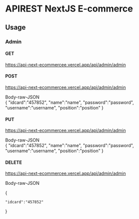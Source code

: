 # APIREST NextJS E-commerce

## Usage

### Admin

#### GET

 https://api-next-ecommercee.vercel.app/api/admin/admin

#### POST

https://api-next-ecommercee.vercel.app/api/admin/admin

Body-raw-JSON
<br>
{
    "idcard":"457852",
    "name":"name",
    "password":"password",
    "username":"username",
    "position":"position"
}

#### PUT

https://api-next-ecommercee.vercel.app/api/admin/admin

Body-raw-JSON
<br>
{
    "idcard":"457852",
    "name":"name",
    "password":"password",
    "username":"username",
    "position":"position"
}


#### DELETE

 https://api-next-ecommercee.vercel.app/api/admin/admin

Body-raw-JSON

{  

    "idcard":"457852"
    
}
